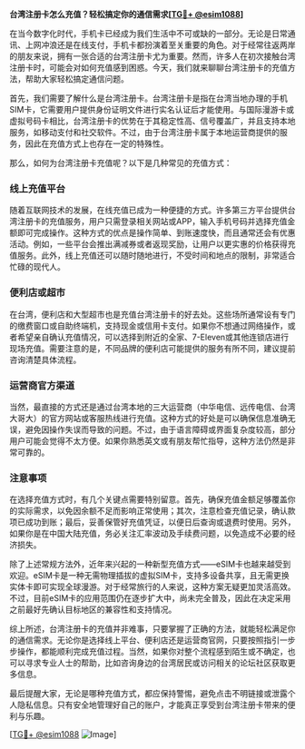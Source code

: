 **台湾注册卡怎么充值？轻松搞定你的通信需求[[TG💪+ @esim1088](https://t.me/s/esim1088)]**

在当今数字化时代，手机卡已经成为我们生活中不可或缺的一部分。无论是日常通讯、上网冲浪还是在线支付，手机卡都扮演着至关重要的角色。对于经常往返两岸的朋友来说，拥有一张合适的台湾注册卡尤为重要。然而，许多人在初次接触台湾注册卡时，可能会对如何充值感到困惑。今天，我们就来聊聊台湾注册卡的充值方法，帮助大家轻松搞定通信问题。

首先，我们需要了解什么是台湾注册卡。台湾注册卡是指在台湾当地办理的手机SIM卡，它需要用户提供身份证明文件进行实名认证后才能使用。与国际漫游卡或虚拟号码卡相比，台湾注册卡的优势在于其稳定性高、信号覆盖广，并且支持本地服务，如移动支付和社交软件。不过，由于台湾注册卡属于本地运营商提供的服务，因此在充值方式上也存在一定的特殊性。

那么，如何为台湾注册卡充值呢？以下是几种常见的充值方式：

### **线上充值平台**
随着互联网技术的发展，在线充值已成为一种便捷的方式。许多第三方平台提供台湾注册卡的充值服务，用户只需登录相关网站或APP，输入手机号码并选择充值金额即可完成操作。这种方式的优点是操作简单、到账速度快，而且通常还会有优惠活动。例如，一些平台会推出满减券或者返现奖励，让用户以更实惠的价格获得充值服务。此外，线上充值还可以随时随地进行，不受时间和地点的限制，非常适合忙碌的现代人。

### **便利店或超市**
在台湾，便利店和大型超市也是充值台湾注册卡的好去处。这些场所通常设有专门的缴费窗口或自助终端机，支持现金或信用卡支付。如果你不想通过网络操作，或者希望亲自确认充值情况，可以选择到附近的全家、7-Eleven或其他连锁店进行现场充值。需要注意的是，不同品牌的便利店可能提供的服务有所不同，建议提前咨询清楚具体流程。

### **运营商官方渠道**
当然，最直接的方式还是通过台湾本地的三大运营商（中华电信、远传电信、台湾大哥大）的官方网站或客服热线进行充值。这种方式的好处是可以确保信息准确无误，避免因操作失误而导致的问题。不过，由于语言障碍或界面复杂度较高，部分用户可能会觉得不太方便。如果你熟悉英文或有朋友帮忙指导，这种方法仍然是非常可靠的。

### **注意事项**
在选择充值方式时，有几个关键点需要特别留意。首先，确保充值金额足够覆盖你的实际需求，以免因余额不足而影响正常使用；其次，注意检查充值记录，确认款项已成功到账；最后，妥善保管好充值凭证，以便日后查询或退费时使用。另外，如果你是在中国大陆充值，务必关注汇率波动及手续费问题，以免造成不必要的经济损失。

除了上述常规方法外，近年来兴起的一种新型充值方式——eSIM卡也越来越受到欢迎。eSIM卡是一种无需物理插拔的虚拟SIM卡，支持多设备共享，且无需更换实体卡即可实现全球漫游。对于经常旅行的人来说，这种方案无疑更加灵活高效。不过，目前eSIM卡的应用范围仍在逐步扩大中，尚未完全普及，因此在决定采用之前最好先确认目标地区的兼容性和支持情况。

综上所述，台湾注册卡的充值并非难事，只要掌握了正确的方法，就能轻松满足你的通信需求。无论你是选择线上平台、便利店还是运营商官网，只要按照指引一步步操作，都能顺利完成充值过程。当然，如果你对整个流程感到陌生或不确定，也可以寻求专业人士的帮助，比如咨询身边的台湾居民或访问相关的论坛社区获取更多信息。

最后提醒大家，无论是哪种充值方式，都应保持警惕，避免点击不明链接或泄露个人隐私信息。只有安全地管理好自己的账户，才能真正享受到台湾注册卡带来的便利与乐趣。

[[TG💪+ @esim1088](https://t.me/s/esim1088) ![Image](https://i.postimg.cc/4NQfJmqS/Snipaste-2025-05-13-00-14-12.png)]